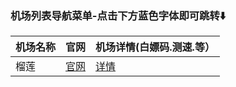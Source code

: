 ### 机场列表导航菜单-点击下方蓝色字体即可跳转⬇️
| 机场名称 | 官网       | 机场详情(白嫖码.测速.等）
|------------------------|----------------------------|----------------------------------------------------|
| 榴莲 | [官网](https://apps.apple.com/us/app/shadowrocket/id932747118) | [详情](https://github.com/libnyanpasu/clash-nyanpasu) |
